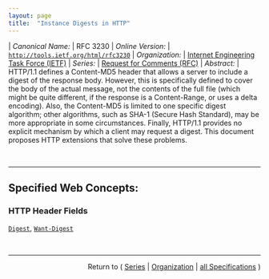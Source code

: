 ```yaml
---
layout: page
title:  "Instance Digests in HTTP"
---
```


| *Canonical Name:* | RFC 3230
| *Online Version:* | [`http://tools.ietf.org/html/rfc3230`](http://tools.ietf.org/html/rfc3230)
| *Organization:* | [Internet Engineering Task Force (IETF)](..  "List of specification series by this organization")
| *Series:* | [Request for Comments (RFC)](.  "List of specifications in this series")
| *Abstract:* | HTTP/1.1 defines a Content-MD5 header that allows a server to include a digest of the response body.  However, this is specifically defined to cover the body of the actual message, not the contents of the full file (which might be quite different, if the response is a Content-Range, or uses a delta encoding).  Also, the Content-MD5 is limited to one specific digest algorithm; other algorithms, such as SHA-1 (Secure Hash Standard), may be more appropriate in some circumstances.  Finally, HTTP/1.1 provides no explicit mechanism by which a client may request a digest.  This document proposes HTTP extensions that solve these problems.

<br/>
<hr/>

## Specified Web Concepts:

### HTTP Header Fields

[`Digest`](/concepts/http-header/Digest "The Digest message header field provides a message digest of the instance described by the message."), [`Want-Digest`](/concepts/http-header/Want-Digest "The Want-Digest message header field indicates the sender's desire to receive an instance digest on messages associated with the Request-URI.")



<br/>
<hr/>

<p style="text-align: right">Return to ( <a href="./">Series</a> | <a href="../">Organization</a> | <a href="../../">all Specifications</a> )</p>